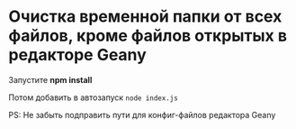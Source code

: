 # Очистка временной папки от всех файлов, кроме файлов открытых в редакторе Geany

Запустите **npm install**

Потом добавить в автозапуск `node index.js`

PS: Не забыть подправить пути для конфиг-файлов редактора Geany

